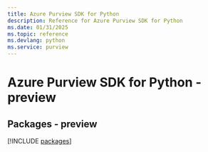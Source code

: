 ```yaml
---
title: Azure Purview SDK for Python
description: Reference for Azure Purview SDK for Python
ms.date: 01/31/2025
ms.topic: reference
ms.devlang: python
ms.service: purview
---
```

# Azure Purview SDK for Python - preview
## Packages - preview
[!INCLUDE [packages](purview-index.md)]